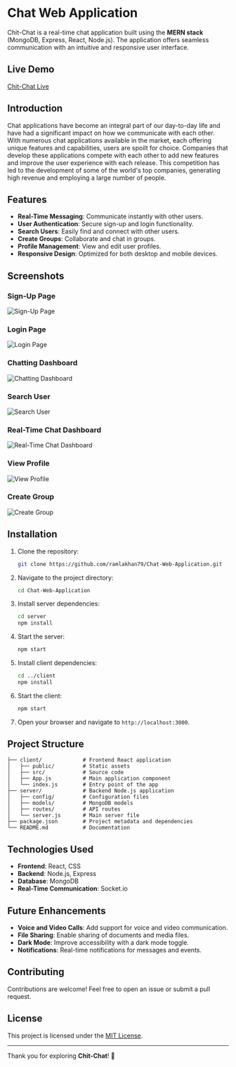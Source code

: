 # Chat Web Application

Chit-Chat is a real-time chat application built using the **MERN stack** (MongoDB, Express, React, Node.js). The application offers seamless communication with an intuitive and responsive user interface.

## Live Demo

[Chit-Chat Live](https://chitchat-165i.onrender.com/)

## Introduction

Chat applications have become an integral part of our day-to-day life and have had a significant impact on how we communicate with each other. With numerous chat applications available in the market, each offering unique features and capabilities, users are spoilt for choice. Companies that develop these applications compete with each other to add new features and improve the user experience with each release. This competition has led to the development of some of the world's top companies, generating high revenue and employing a large number of people.

## Features

- **Real-Time Messaging**: Communicate instantly with other users.
- **User Authentication**: Secure sign-up and login functionality.
- **Search Users**: Easily find and connect with other users.
- **Create Groups**: Collaborate and chat in groups.
- **Profile Management**: View and edit user profiles.
- **Responsive Design**: Optimized for both desktop and mobile devices.

## Screenshots

### Sign-Up Page
![Sign-Up Page](https://github.com/ramlakhan79/Chat-Web-Application/assets/112104877/e3f95e12-e20f-4db3-b3d1-2f6dd9a57600)

### Login Page
![Login Page](https://github.com/ramlakhan79/Chat-Web-Application/assets/112104877/e415600b-a39a-412d-99e2-3f967dc0b2e2)

### Chatting Dashboard
![Chatting Dashboard](https://github.com/ramlakhan79/Chat-Web-Application/assets/112104877/2ae1f2ee-6833-4fba-b973-7244eb3ad2e2)

### Search User
![Search User](https://github.com/ramlakhan79/Chat-Web-Application/assets/112104877/157528a2-cfa2-4ad5-a2a8-ce9c6dd21f28)

### Real-Time Chat Dashboard
![Real-Time Chat Dashboard](https://github.com/ramlakhan79/Chat-Web-Application/assets/112104877/72ef2799-d177-4511-b42c-553a063183c2)

### View Profile
![View Profile](https://github.com/ramlakhan79/Chat-Web-Application/assets/112104877/767016d2-b309-4171-ade2-ec44140b7d4f)

### Create Group
![Create Group](https://github.com/ramlakhan79/Chat-Web-Application/assets/112104877/a55d3b9f-1165-42c8-8230-3153bc1ebb6a)

## Installation

1. Clone the repository:

   ```bash
   git clone https://github.com/ramlakhan79/Chat-Web-Application.git
   ```

2. Navigate to the project directory:

   ```bash
   cd Chat-Web-Application
   ```

3. Install server dependencies:

   ```bash
   cd server
   npm install
   ```

4. Start the server:

   ```bash
   npm start
   ```

5. Install client dependencies:

   ```bash
   cd ../client
   npm install
   ```

6. Start the client:

   ```bash
   npm start
   ```

7. Open your browser and navigate to `http://localhost:3000`.

## Project Structure

```plaintext
├── client/             # Frontend React application
│   ├── public/         # Static assets
│   ├── src/            # Source code
│   ├── App.js          # Main application component
│   └── index.js        # Entry point of the app
├── server/             # Backend Node.js application
│   ├── config/         # Configuration files
│   ├── models/         # MongoDB models
│   ├── routes/         # API routes
│   └── server.js       # Main server file
├── package.json        # Project metadata and dependencies
└── README.md           # Documentation
```

## Technologies Used

- **Frontend**: React, CSS
- **Backend**: Node.js, Express
- **Database**: MongoDB
- **Real-Time Communication**: Socket.io

## Future Enhancements

- **Voice and Video Calls**: Add support for voice and video communication.
- **File Sharing**: Enable sharing of documents and media files.
- **Dark Mode**: Improve accessibility with a dark mode toggle.
- **Notifications**: Real-time notifications for messages and events.

## Contributing

Contributions are welcome! Feel free to open an issue or submit a pull request.

## License

This project is licensed under the [MIT License](LICENSE).

---

Thank you for exploring **Chit-Chat**! 🚀
